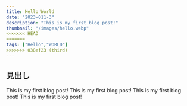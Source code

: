 ```yaml
---
title: Hello World
date: "2023-011-3"
description: "This is my first blog post!"
thumbnail: "/images/hello.webp"
<<<<<<< HEAD
=======
tags: ["Hello","WORLD"]
>>>>>>> 038ef23 (third)
---
```


## 見出し

This is my first blog post!
This is my first blog post!
This is my first blog post!
This is my first blog post!
